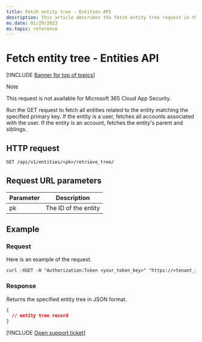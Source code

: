 ```yaml
---
title: Fetch entity tree - Entities API
description: This article describes the fetch entity tree request in the Defender for Cloud Apps Entities API.
ms.date: 01/29/2023
ms.topic: reference
---
```

# Fetch entity tree - Entities API

[!INCLUDE [Banner for top of topics](includes/banner.md)]

> [!NOTE]
> This request is not available for Microsoft 365 Cloud App Security.

Run the GET request to fetch all entities related to the entity matching the specified primary key. If the entity is a user, fetches all accounts associated with the user. If the entity is an account, fetches the entity's parent and siblings.

## HTTP request

```rest
GET /api/v1/entities/<pk>/retrieve_tree/
```

## Request URL parameters

| Parameter | Description |
| --- | --- |
| pk | The ID of the entity |

## Example

### Request

Here is an example of the request.

```rest
curl -XGET -H "Authorization:Token <your_token_key>" "https://<tenant_id>.<tenant_region>.contoso.com/api/v1/entities/<pk>/retrieve_tree/"
```

### Response

Returns the specified entity tree in JSON format.

```json
{
  // entity tree record
}
```

[!INCLUDE [Open support ticket](includes/support.md)]
